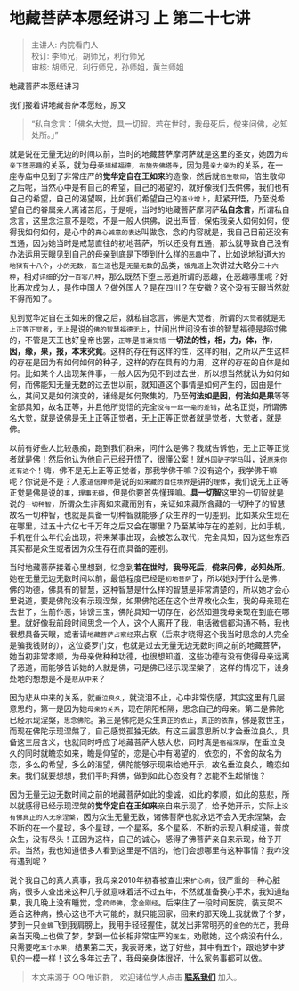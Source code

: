 # 地藏菩萨本愿经讲习 上 第二十七讲

> 主讲人: 内院看门人 <br />
> 校订: 李师兄，胡师兄，利行师兄 <br />
> 审核: 胡师兄，利行师兄，孙师姐，黄兰师姐 <br />

地藏菩萨本愿经讲习

我们接着讲地藏菩萨本愿经，原文

> “私自念言：「佛名大觉，具一切智。若在世时，我母死后，傥来问佛，必知处所。」”

就是说在无量无边的时间以前，当时的地藏菩萨摩诃萨就是这里的圣女，她因为`母亲下堕恶趣`的关系，就为母亲`培植福德`，`布施先佛塔寺`，因为是`亲力亲为`的关系，在一座寺庙中见到了非常庄严的**觉华定自在王如来**的造像，然后就`倍生敬仰`，倍生敬仰之后呢，当然心中是有自己的希望，自己的渴望的，就好像我们去供佛，我们也有自己的希望，自己的渴望啊，比如我们希望自己的`道业增上`，赶紧开悟，乃至说希望自己的眷属亲人离诸苦厄，于是呢，当时的地藏菩萨摩诃萨**私自念言**，所谓私自念言，这里念注意不是唸，不是一般人供佛，说出声音，保佑我亲人如何如何，使得我如何如何，是心中的`真心诚意的表达`叫做念，念的内容就是，我自己目前还没有五通，因为她当时是戒慧直往的初地菩萨，所以还没有五通，那么就导致自己没有办法运用天眼见到自己的母亲到底是下堕到什么样的`恶趣`中了，比如说地狱道`大的地狱有十八个`，`小的无数`，`畜生道`也是`无量无数`的品类，`饿鬼道`上次讲过大略分`三十六种`，相对`详细`的分`一百零八种`，那么既然下堕三恶道所谓的恶趣，在恶趣哪里呢？好比再次成为人，是作中国人？做外国人？是在四川？在安徽？这个没有天眼当然就不得而知了。

见到觉华定自在王如来的像之后，就私自念言，佛是大觉者，所谓的`大觉者`就是`无上正等正觉者`，`无上`是说的`佛的智慧福德无上`，世间出世间没有谁的智慧福德是超过佛的，不管是天王也好皇帝也罢，`正等`是`普遍觉悟` **一切法的性，相，力，体，作，因，缘，果，报，本末究竟**。这样的存在有这样的性，这样的相，之所以产生这样的存在是因为有如何如何的种子，这样的存在具有的力用，这样的存在的自体是如何。比如某个人出现某件事，一般人因为见不到过去世，所以想当然就认为如何如何，而佛能知无量无数的过去世以前，就知道这个事情是如何产生的，因由是什么，其间又是如何演变的，诸缘是如何聚集的。乃至**何法如是因，何法如是果**等等全部具知，故名正等，并且他所觉悟的完全`没有一丝一毫的差错`，故名正觉，所谓佛名大觉，就是说佛是无上正等正觉者，无上正等正觉者就是觉者，大觉者，就是佛。

以前有好些人比较愚痴，跑到我们群来，问什么是佛？我就告诉他，无上正等正觉者就是佛！然后他认为他自己已经开悟了，很懂公案！就`外国驴子学马`叫，说`原来你还有这个`！嗨，佛不是无上正等正觉者，那我学佛干嘛？没有这个，我学佛干嘛呢？你说是不是？人家`道信禅师`是说的`如来藏的自住境界`是讲的`理体`，我们说无上正等正觉是佛是说的`事`，`理事无碍`，但是你要首先懂理嘛。**具一切智**这里的一切智就是说的`一切种智`，所谓众生非离如来藏而别有，亲证如来藏所含藏的一切种子的智慧故名一切种智，也就是具备一切种智就能够了众生界的一切差别。比如某众生现在在哪里，过五十六亿七千万年之后又会在哪里？乃至某种存在的差别，比如手机，手机在什么年代会出现，将来某事出现，会被怎么取代，完全具知，因为这些东西其实都是众生或者因为众生存在而具备的差别。

当时地藏菩萨接着心里想到，忆念到**若在世时，我母死后，傥来问佛，必知处所**。她在无量无边无数时间以前，最低程度已经是`初地菩萨`了，所以她对于什么是佛，佛的功德，佛具有的智慧，这种智慧是什么样的智慧是非常清楚的，所以她才会心里说道，要是佛陀没有示现涅槃，如果佛陀还在这个世界教化众生，我的母亲现在去世了，生前作恶，诽谤三宝，佛陀具知一切存在，必然知道我母亲现在到底在哪里。就好像我前段时间思念一个人，这个人离开了我，电话微信都沟通不畅，我也很想具备天眼，或者请`地藏菩萨占察经`来占察（后来才晓得这个我当时思念的人完全是骗我钱财的），这位婆罗门女，也就是过去无量无边无数时间之前的地藏菩萨，她当初非常孝顺，为母亲做种种功德，也很想知道，这些功德有没有使得母亲远离了恶道，而能够告诉她的人就是佛，可是佛已经示现涅槃了，这样的情况下，设身处地的想想是不是`悲从中来`？

因为悲从中来的关系，就`垂泣良久`，就流泪不止，心中非常伤感，其实这里有几层意思的，第一是因为她`母亲的关系`，现在阴阳相隔，思念自己的母亲。第二是佛陀已经示现涅槃，`思念佛陀`。第三是佛陀是众生`真正的依止`，`真正的依靠`，佛是救世主，而现在佛陀示现涅槃了，自己感觉孤独无依。有这三层意思所以才会垂泣良久，具备这三层含义，也就同时呼应了地藏菩萨大慈大悲，同时真是`宿福深厚`，在垂泣良久的同时就瞻恋如来，瞻是仰望的，恋是心中有渴望的，依恋的，不舍的故名为恋，多么的希望，多么的渴望，佛陀能够示现来给她开示，故名垂泣良久，瞻恋如来。我们就要想想，我们平时拜佛，做到如此心态没有？怎能不生起惭愧？

因为无量无边无数时间之前的地藏菩萨如此的虔诚，如此的孝顺，如此的慈悲，所以就感得已经示现涅槃的**觉华定自在王如来**亲自来示现了，给予她开示，实际上`没有佛真正的入无余涅槃`，因为众生无量无数，诸佛菩萨也就永远不会入无余涅槃，会不断的在一个星球，多个星球，一个星系，多个星系，不断的示现八相成道，普度众生，没有尽头！正因为这样，自己的诚心，感得了佛菩萨亲自来示现，给予开示。当然，我也知道很多人看到这里是不信的，他们会想哪里有这种事情？我咋没有遇到呢？

说个我自己的真人真事，我母亲2010年初春被查出来`扩心病`，很严重的一种心脏病，很多人查出来这种几乎就意味着活不过五年，不然就准备换心手术，我知道结果，我几晚上没有睡觉，念`药师佛`，念`金刚经`。后来住了一段时间医院，装支架不适合这种病，换心这也不大可能的，就只能回家，回来的那天晚上我就做了个梦，梦到一只`金蝉`飞到我肩膀上，我用手轻轻握住，就发出非常明亮的`金色的光芒`，我母亲当天晚上也做了梦，梦到一位长相非常庄严的`医生`，劝慰她，这个病没有什么，只需要吃`五个水果`，结果第二天，我表哥来，送了好些，其中有五个，跟她梦中梦见的一模一样！这么多年过去了，我母亲身体很好，什么家务事都可以做。

> 本文来源于 QQ 唯识群， 欢迎诸位学人点击 **[联系我们](https://mp.weixin.qq.com/s/lZCfWjmLjgNR165Tx4_bCQ)** 加入。
